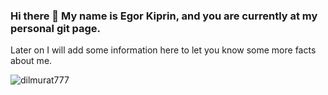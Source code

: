 ### Hi there 👋 My name is Egor Kiprin, and you are currently at my personal git page.
Later on I will add some information here to let you know some more facts about me.


<img align="left" src="https://camo.githubusercontent.com/f15d2ed72c1060901476d15498240e427e4059a6b32145b74246507d41c58d3d/68747470733a2f2f6769746875622d726561646d652d73746174732e76657263656c2e6170702f6170692f746f702d6c616e67733f757365726e616d653d64696c6d757261743737372673686f775f69636f6e733d74727565266c6f63616c653d656e266c61796f75743d636f6d70616374" alt="dilmurat777" data-canonical-src="https://github-readme-stats.vercel.app/api/top-langs?username=konung-nvkz&amp;show_icons=true&amp;locale=en&amp;layout=compact" style="max-width: 100%;">
<!--
**konung-nvkz/konung-nvkz** is a ✨ _special_ ✨ repository because its `README.md` (this file) appears on your GitHub profile.

Here are some ideas to get you started:

- 🔭 I’m currently working on ...
- 🌱 I’m currently learning ...
- 👯 I’m looking to collaborate on ...
- 🤔 I’m looking for help with ...
- 💬 Ask me about ...
- 📫 How to reach me: ...
- 😄 Pronouns: ...
- ⚡ Fun fact: ...
-->
